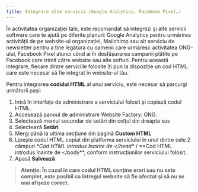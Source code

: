 ```yaml
---
title: Integrare alte servicii (Google Analytics, Facebook Pixel…)
---
```


În activitatea organizației tale, este recomandat să integrezi și alte
servicii software care te ajută pe diferite planuri: Google Analytics
pentru urmărirea activității de pe website-ul organizației, Mailchimp
sau alt serviciu de newsletter pentru a ține legătura cu oamenii care
urmăresc activitatea ONG-ului, Facebook Pixel atunci când ai în
desfășurarea campanii plătite pe Facebook care trimit către website
sau alte softuri. Pentru această integrare, fiecare dintre serviciile
folosite îți pun la dispoziție un cod HTML care este necesar să fie
integrat în website-ul tău.

Pentru integrarea **codului HTML** al unui serviciu, este necesar să
parcurgi următorii pași:

1)  Intră în interfața de administrare a serviciului folosit și copiază
    codul HTML.
2)  Accesează panoul de administrare Website Factory: ONG.
3)  Selectează meniul secundar de setări din colțul din dreapta sus
4)  Selectează **Setări**
5)  Mergi până la ultima secțiune din pagină **Custom HTML**
6)  Lipește codul HTML copiat din platforma serviciului în unul dintre
    cele 2 câmpuri **Cod HTML introdus înainte de \</head\** / **Cod
    HTML introdus înainte de \</body\**, conform instrucțiunilor
    serviciului folosit.
7)  Apasă **Salvează**

> **Atenție: În cazul în care codul HTML conține erori sau nu este
> complet, este posibil ca întregul website să fie afectat și să nu se
> mai afișeze corect.**
